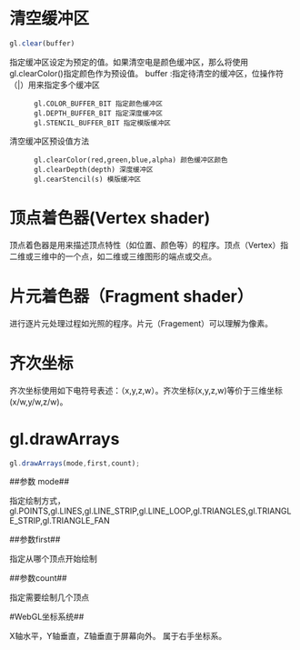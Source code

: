 # 清空缓冲区

```javascript
gl.clear(buffer)
```
指定缓冲区设定为预定的值。如果清空电是颜色缓冲区，那么将使用gl.clearColor()指定颜色作为预设值。
buffer :指定待清空的缓冲区，位操作符（|）用来指定多个缓冲区
          
          gl.COLOR_BUFFER_BIT 指定颜色缓冲区
          gl.DEPTH_BUFFER_BIT 指定深度缓冲区
          gl.STENCIL_BUFFER_BIT 指定模版缓冲区
          
清空缓冲区预设值方法
          
          gl.clearColor(red,green,blue,alpha) 颜色缓冲区颜色
          gl.clearDepth(depth) 深度缓冲区
          gl.cearStencil(s) 模版缓冲区
          

# 顶点着色器(Vertex shader)
顶点着色器是用来描述顶点特性（如位置、颜色等）的程序。顶点（Vertex）指二维或三维中的一个点，如二维或三维图形的端点或交点。

# 片元着色器（Fragment shader）
进行逐片元处理过程如光照的程序。片元（Fragement）可以理解为像素。

# 齐次坐标
齐次坐标使用如下电符号表述：（x,y,z,w）。齐次坐标(x,y,z,w)等价于三维坐标(x/w,y/w,z/w)。

# gl.drawArrays

```javascript
gl.drawArrays(mode,first,count);
```

##参数 mode##

指定绘制方式，gl.POINTS,gl.LINES,gl.LINE_STRIP,gl.LINE_LOOP,gl.TRIANGLES,gl.TRIANGLE_STRIP,gl.TRIANGLE_FAN

##参数first##

指定从哪个顶点开始绘制

##参数count##

指定需要绘制几个顶点

#WebGL坐标系统##

X轴水平，Y轴垂直，Z轴垂直于屏幕向外。
属于右手坐标系。




   
